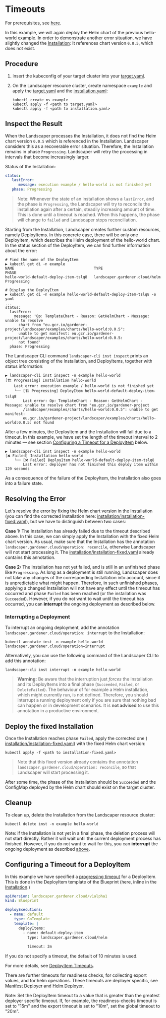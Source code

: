 # Timeouts

For prerequisites, see [here](../../README.md#prerequisites-and-basic-definitions).

In this example, we will again deploy the Helm chart of the previous hello-world example. In order to demonstrate 
another error situation, we have slightly changed the [Installation](./installation/installation.yaml): 
It references chart version `0.0.5`, which does not exist.

## Procedure

1. Insert the kubeconfig of your target cluster into your [target.yaml](installation/target.yaml).
   
2. On the Landscaper resource cluster, create namespace `example` and apply the [target.yaml](installation/target.yaml) 
   and the [installation.yaml](installation/installation.yaml):
   
   ```shell
   kubectl create ns example
   kubectl apply -f <path to target.yaml>
   kubectl apply -f <path to installation.yaml>
   ```

## Inspect the Result

When the Landscaper processes the Installation, it does not find the Helm chart version `0.0.5` which is referenced 
in the Installation. Landscaper considers this as a recoverable error situation. Therefore, the Installation remains in 
phase `Progressing`. Landscaper will retry the processing in intervals that become increasingly larger.

Status of the Installation:

```yaml
status:
   lastError:
      message: execution example / hello-world is not finished yet
   phase: Progressing
```

> Note: Whenever the state of an installation shows a `lastError`, and the phase is `Progressing`, the Landscaper will 
> try to reconcile the installation again after a certain, steadily increasing amount of time. This is done until a 
> timeout is reached. When this happens, the phase will change to `failed` and Landscaper stops reconciliation.

Starting from the Installation, Landscaper creates further custom resources, namely DeployItems. In this concrete case, 
there will be only one DeployItem, which describes the Helm deployment of the hello-world chart. In the status section 
of the DeployItem, we can find further information about the error:

```shell
# Find the name of the DeployItem
▶ kubectl get di -n example
NAME                                    TYPE                             PHASE
hello-world-default-deploy-item-tslq8   landscaper.gardener.cloud/helm   Progressing

# Display the DeployItem
▶ kubectl get di -n example hello-world-default-deploy-item-tslq8 -o yaml
...
status:
  lastError:
    message: 'Op: TemplateChart - Reason: GetHelmChart - Message: unable to resolve
      chart from "eu.gcr.io/gardener-project/landscaper/examples/charts/hello-world:0.0.5":
      unable to get manifest: eu.gcr.io/gardener-project/landscaper/examples/charts/hello-world:0.0.5:
      not found'
  phase: Progressing
```

The Landscaper CLI command `landscaper-cli inst inspect` prints an object tree consisting of the Installation, 
and DeployItems, together with status information:

```shell
▶ landscaper-cli inst inspect -n example hello-world
[🏗️ Progressing] Installation hello-world
    Last error: execution example / hello-world is not finished yet
    └── [🏗️ Progressing] DeployItem hello-world-default-deploy-item-tslq8
        Last error: Op: TemplateChart - Reason: GetHelmChart - Message: unable to resolve chart from "eu.gcr.io/gardener-project
        /landscaper/examples/charts/hello-world:0.0.5": unable to get manifest: 
        eu.gcr.io/gardener-project/landscaper/examples/charts/hello-world:0.0.5: not found
```

After a few minutes, the DeployItem and the Installation will fail due to a timeout. In this example, we have set the 
length of the timeout interval to 2 minutes &mdash; see section 
[Configuring a Timeout for a DeployItem](#configuring-a-timeout-for-a-deployitem) below.

```shell
▶ landscaper-cli inst inspect -n example hello-world
[❌ Failed] Installation hello-world
    └── [❌ Failed] DeployItem hello-world-default-deploy-item-tslq8
        Last error: deployer has not finished this deploy item within 120 seconds
```

As a consequence of the failure of the DeployItem, the Installation also goes into a failure state.


## Resolving the Error

Let's resolve the error by fixing the Helm chart version in the Installation (you can find the corrected Installation 
here: [installation/installation-fixed.yaml](./installation/installation-fixed.yaml)), but we have to distinguish 
between two cases:

**Case 1:** The Installation has already failed due to the timeout described above. In this case, we can simply apply 
the Installation with the fixed Helm chart version. As usual, make sure that the Installation has the 
annotation `landscaper.gardener.cloud/operation: reconcile`, otherwise Landscaper will not start processing it. 
The [installation/installation-fixed.yaml](./installation/installation-fixed.yaml) already contains this annotation.

**Case 2:** The Installation has not yet failed, and is still in an unfinished phase like `Progressing`. 
As long as a deployment is still running, Landscaper does not take any changes of the corresponding Installation into 
account, since it is unpredictable what might happen. Therefore, in such unfinished phases, applying a changed 
Installation will not have any effect until the timeout has occurred and phase `Failed` has been reached 
(or the installation was `Succeeded`). However, if you do not want to wait until the timeout has occurred, 
you can **interrupt** the ongoing deployment as described below.

### Interrupting a Deployment

To interrupt an ongoing deployment, add the annotation `landscaper.gardener.cloud/operation: interrupt` to the 
Installation:

```shell
kubectl annotate inst -n example hello-world landscaper.gardener.cloud/operation=interrupt
```

Alternatively, you can use the following command of the Landscaper CLI to add this annotation:

```shell
landscaper-cli inst interrupt -n example hello-world
```

> **Warning:** Be aware that the interruption just _forces_ the Installation and its DeployItems into a final phase 
> (`Succeeded`, `Failed`, or `DeleteFailed`). The behaviour of for example a Helm installation, which might currently 
> run, is not defined. Therefore, you should interrupt a running deployment only if you are sure that nothing bad can 
> happen or in development scenarios. It is **not advised** to use this annotation in a productive environment.

## Deploy the fixed Installation

Once the Installation reaches phase `Failed`, apply the corrected one (
[installation/installation-fixed.yaml](./installation/installation-fixed.yaml)) with the fixed Helm chart version:

```shell
kubectl apply -f <path to installation-fixed.yaml>
```

> Note that this fixed version already contains the annotation `landscaper.gardener.cloud/operation: reconcile`, 
> so that Landscaper will start processing it.

After some time, the phase of the Installation should be `Succeeded` and the ConfigMap deployed by the Helm chart should 
exist on the target cluster.


## Cleanup

To clean up, delete the Installation from the Landscaper resource cluster:

```shell
kubectl delete inst -n example hello-world
```

Note: if the Installation is not yet in a final phase, the deletion process will not start directly. 
Rather it will wait until the current deployment process has finished. However, if you do not want
to wait for this, you can **interrupt** the ongoing deployment as described [above](#interrupting-a-deployment).


## Configuring a Timeout for a DeployItem

In this example we have specified a [progressing timeout](../../../usage/DeployItemTimeouts.md#progressing-timeout) 
for a DeployItem. This is done in the DeployItem template of the Blueprint (here, inline in the 
[Installation](./installation/installation.yaml).)

```yaml
apiVersion: landscaper.gardener.cloud/v1alpha1
kind: Blueprint

deployExecutions:
  - name: default
    type: GoTemplate
    template: |
      deployItems:
        - name: default-deploy-item
          type: landscaper.gardener.cloud/helm
      
          timeout: 2m
```

If you do not specify a timeout, the default of 10 minutes is used.

For more details, see [DeployItem Timeouts](../../../usage/DeployItemTimeouts.md).

There are further timeouts for readiness checks, for collecting export values, and for helm operations. These timeouts
are deployer specific, see [Manifest Deployer](../../../deployer/manifest.md) and 
[Helm Deployer](../../../deployer/helm.md).

Note: Set the DeployItem timeout to a value that is greater than the greatest deployer specific timeout.
If, for example, the readiness-checks timeout is set to "15m" and the export timeout is set to "10m", set the global timeout to "20m".